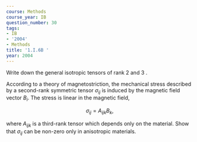 ```yaml
---
course: Methods
course_year: IB
question_number: 30
tags:
- IB
- '2004'
- Methods
title: '1.I.6B '
year: 2004
---
```



Write down the general isotropic tensors of rank 2 and 3 .

According to a theory of magnetostriction, the mechanical stress described by a second-rank symmetric tensor $\sigma_{i j}$ is induced by the magnetic field vector $B_{i}$. The stress is linear in the magnetic field,

$$\sigma_{i j}=A_{i j k} B_{k},$$

where $A_{i j k}$ is a third-rank tensor which depends only on the material. Show that $\sigma_{i j}$ can be non-zero only in anisotropic materials.